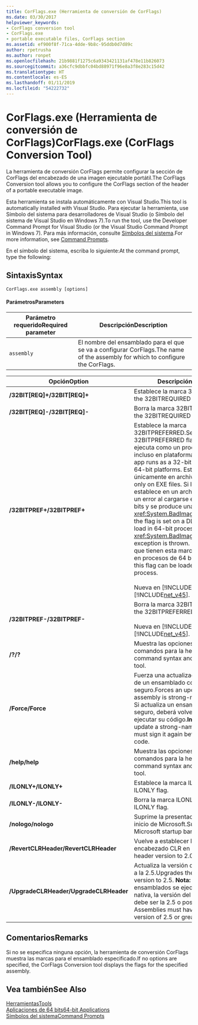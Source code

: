 ```yaml
---
title: CorFlags.exe (Herramienta de conversión de CorFlags)
ms.date: 03/30/2017
helpviewer_keywords:
- CorFlags conversion tool
- CorFlags.exe
- portable executable files, CorFlags section
ms.assetid: ef900f8f-71ca-4dde-9b8c-95ddb0d7d89c
author: rpetrusha
ms.author: ronpet
ms.openlocfilehash: 21b9881f1275c6a9343421131af478e11b826073
ms.sourcegitcommit: a36cfc9dbbfc04bd88971f96e8a3f8e283c15d42
ms.translationtype: HT
ms.contentlocale: es-ES
ms.lasthandoff: 01/11/2019
ms.locfileid: "54222732"
---
```

# <a name="corflagsexe-corflags-conversion-tool"></a><span data-ttu-id="9faaf-102">CorFlags.exe (Herramienta de conversión de CorFlags)</span><span class="sxs-lookup"><span data-stu-id="9faaf-102">CorFlags.exe (CorFlags Conversion Tool)</span></span>
<span data-ttu-id="9faaf-103">La herramienta de conversión CorFlags permite configurar la sección de CorFlags del encabezado de una imagen ejecutable portátil.</span><span class="sxs-lookup"><span data-stu-id="9faaf-103">The CorFlags Conversion tool allows you to configure the CorFlags section of the header of a portable executable image.</span></span>  
  
 <span data-ttu-id="9faaf-104">Esta herramienta se instala automáticamente con Visual Studio.</span><span class="sxs-lookup"><span data-stu-id="9faaf-104">This tool is automatically installed with Visual Studio.</span></span> <span data-ttu-id="9faaf-105">Para ejecutar la herramienta, use Símbolo del sistema para desarrolladores de Visual Studio (o Símbolo del sistema de Visual Studio en Windows 7).</span><span class="sxs-lookup"><span data-stu-id="9faaf-105">To run the tool, use the Developer Command Prompt for Visual Studio (or the Visual Studio Command Prompt in Windows 7).</span></span> <span data-ttu-id="9faaf-106">Para más información, consulte [Símbolos del sistema](../../../docs/framework/tools/developer-command-prompt-for-vs.md).</span><span class="sxs-lookup"><span data-stu-id="9faaf-106">For more information, see [Command Prompts](../../../docs/framework/tools/developer-command-prompt-for-vs.md).</span></span>  
  
 <span data-ttu-id="9faaf-107">En el símbolo del sistema, escriba lo siguiente:</span><span class="sxs-lookup"><span data-stu-id="9faaf-107">At the command prompt, type the following:</span></span>  
  
## <a name="syntax"></a><span data-ttu-id="9faaf-108">Sintaxis</span><span class="sxs-lookup"><span data-stu-id="9faaf-108">Syntax</span></span>  
  
```  
CorFlags.exe assembly [options]  
```  
  
#### <a name="parameters"></a><span data-ttu-id="9faaf-109">Parámetros</span><span class="sxs-lookup"><span data-stu-id="9faaf-109">Parameters</span></span>  
  
|<span data-ttu-id="9faaf-110">Parámetro requerido</span><span class="sxs-lookup"><span data-stu-id="9faaf-110">Required parameter</span></span>|<span data-ttu-id="9faaf-111">Descripción</span><span class="sxs-lookup"><span data-stu-id="9faaf-111">Description</span></span>|  
|------------------------|-----------------|  
|`assembly`|<span data-ttu-id="9faaf-112">El nombre del ensamblado para el que se va a configurar CorFlags.</span><span class="sxs-lookup"><span data-stu-id="9faaf-112">The name of the assembly for which to configure the CorFlags.</span></span>|  
  
|<span data-ttu-id="9faaf-113">Opción</span><span class="sxs-lookup"><span data-stu-id="9faaf-113">Option</span></span>|<span data-ttu-id="9faaf-114">Descripción</span><span class="sxs-lookup"><span data-stu-id="9faaf-114">Description</span></span>|  
|------------|-----------------|  
|<span data-ttu-id="9faaf-115">**/32BIT[REQ]+**</span><span class="sxs-lookup"><span data-stu-id="9faaf-115">**/32BIT[REQ]+**</span></span>|<span data-ttu-id="9faaf-116">Establece la marca 32BITREQUIRED.</span><span class="sxs-lookup"><span data-stu-id="9faaf-116">Sets the 32BITREQUIRED flag.</span></span>|  
|<span data-ttu-id="9faaf-117">**/32BIT[REQ]-**</span><span class="sxs-lookup"><span data-stu-id="9faaf-117">**/32BIT[REQ]-**</span></span>|<span data-ttu-id="9faaf-118">Borra la marca 32BITREQUIRED.</span><span class="sxs-lookup"><span data-stu-id="9faaf-118">Clears the 32BITREQUIRED flag.</span></span>|  
|<span data-ttu-id="9faaf-119">**/32BITPREF+**</span><span class="sxs-lookup"><span data-stu-id="9faaf-119">**/32BITPREF+**</span></span>|<span data-ttu-id="9faaf-120">Establece la marca 32BITPREFERRED.</span><span class="sxs-lookup"><span data-stu-id="9faaf-120">Sets the 32BITPREFERRED flag.</span></span> <span data-ttu-id="9faaf-121">La aplicación se ejecuta como un proceso de 32 bits incluso en plataformas de 64 bits.</span><span class="sxs-lookup"><span data-stu-id="9faaf-121">The app runs as a 32-bit process even on 64-bit platforms.</span></span> <span data-ttu-id="9faaf-122">Establezca esta marca únicamente en archivos EXE.</span><span class="sxs-lookup"><span data-stu-id="9faaf-122">Set this flag only on EXE files.</span></span> <span data-ttu-id="9faaf-123">Si la marca se establece en un archivo DLL, este genera un error al cargarse en procesos de 64 bits y se produce una excepción <xref:System.BadImageFormatException>.</span><span class="sxs-lookup"><span data-stu-id="9faaf-123">If the flag is set on a DLL, the DLL fails to load in 64-bit processes, and a <xref:System.BadImageFormatException> exception is thrown.</span></span> <span data-ttu-id="9faaf-124">Los archivos EXE que tienen esta marca se pueden cargar en procesos de 64 bits.</span><span class="sxs-lookup"><span data-stu-id="9faaf-124">An EXE file with this flag can be loaded into a 64-bit process.</span></span><br /><br /> <span data-ttu-id="9faaf-125">Nueva en [!INCLUDE[net_v45](../../../includes/net-v45-md.md)].</span><span class="sxs-lookup"><span data-stu-id="9faaf-125">New in the [!INCLUDE[net_v45](../../../includes/net-v45-md.md)].</span></span>|  
|<span data-ttu-id="9faaf-126">**/32BITPREF-**</span><span class="sxs-lookup"><span data-stu-id="9faaf-126">**/32BITPREF-**</span></span>|<span data-ttu-id="9faaf-127">Borra la marca 32BITPREFERRED.</span><span class="sxs-lookup"><span data-stu-id="9faaf-127">Clears the 32BITPREFERRED flag.</span></span><br /><br /> <span data-ttu-id="9faaf-128">Nueva en [!INCLUDE[net_v45](../../../includes/net-v45-md.md)].</span><span class="sxs-lookup"><span data-stu-id="9faaf-128">New in the [!INCLUDE[net_v45](../../../includes/net-v45-md.md)].</span></span>|  
|<span data-ttu-id="9faaf-129">**/?**</span><span class="sxs-lookup"><span data-stu-id="9faaf-129">**/?**</span></span>|<span data-ttu-id="9faaf-130">Muestra las opciones y la sintaxis de los comandos para la herramienta.</span><span class="sxs-lookup"><span data-stu-id="9faaf-130">Displays command syntax and options for the tool.</span></span>|  
|<span data-ttu-id="9faaf-131">**/Force**</span><span class="sxs-lookup"><span data-stu-id="9faaf-131">**/Force**</span></span>|<span data-ttu-id="9faaf-132">Fuerza una actualización aunque se trate de un ensamblado con nombre seguro.</span><span class="sxs-lookup"><span data-stu-id="9faaf-132">Forces an update even if the assembly is strong-named.</span></span> <span data-ttu-id="9faaf-133">**Importante:**  Si actualiza un ensamblado con nombre seguro, deberá volverlo a firmar antes de ejecutar su código.</span><span class="sxs-lookup"><span data-stu-id="9faaf-133">**Important:**  If you update a strong-named assembly, you must sign it again before executing its code.</span></span>|  
|<span data-ttu-id="9faaf-134">**/help**</span><span class="sxs-lookup"><span data-stu-id="9faaf-134">**/help**</span></span>|<span data-ttu-id="9faaf-135">Muestra las opciones y la sintaxis de los comandos para la herramienta.</span><span class="sxs-lookup"><span data-stu-id="9faaf-135">Displays command syntax and options for the tool.</span></span>|  
|<span data-ttu-id="9faaf-136">**/ILONLY+**</span><span class="sxs-lookup"><span data-stu-id="9faaf-136">**/ILONLY+**</span></span>|<span data-ttu-id="9faaf-137">Establece la marca ILONLY.</span><span class="sxs-lookup"><span data-stu-id="9faaf-137">Sets the ILONLY flag.</span></span>|  
|<span data-ttu-id="9faaf-138">**/ILONLY-**</span><span class="sxs-lookup"><span data-stu-id="9faaf-138">**/ILONLY-**</span></span>|<span data-ttu-id="9faaf-139">Borra la marca ILONLY.</span><span class="sxs-lookup"><span data-stu-id="9faaf-139">Clears the ILONLY flag.</span></span>|  
|<span data-ttu-id="9faaf-140">**/nologo**</span><span class="sxs-lookup"><span data-stu-id="9faaf-140">**/nologo**</span></span>|<span data-ttu-id="9faaf-141">Suprime la presentación de la portada de inicio de Microsoft.</span><span class="sxs-lookup"><span data-stu-id="9faaf-141">Suppresses the Microsoft startup banner display.</span></span>|  
|<span data-ttu-id="9faaf-142">**/RevertCLRHeader**</span><span class="sxs-lookup"><span data-stu-id="9faaf-142">**/RevertCLRHeader**</span></span>|<span data-ttu-id="9faaf-143">Vuelve a establecer la versión del encabezado CLR en 2.0.</span><span class="sxs-lookup"><span data-stu-id="9faaf-143">Reverts the CLR header version to 2.0.</span></span>|  
|<span data-ttu-id="9faaf-144">**/UpgradeCLRHeader**</span><span class="sxs-lookup"><span data-stu-id="9faaf-144">**/UpgradeCLRHeader**</span></span>|<span data-ttu-id="9faaf-145">Actualiza la versión del encabezado CLR a la 2.5.</span><span class="sxs-lookup"><span data-stu-id="9faaf-145">Upgrades the CLR header version to 2.5.</span></span> <span data-ttu-id="9faaf-146">**Nota:**  Para que los ensamblados se ejecuten de forma nativa, la versión del encabezado CLR debe ser la 2.5 o posterior.</span><span class="sxs-lookup"><span data-stu-id="9faaf-146">**Note:**  Assemblies must have a CLR header version of 2.5 or greater to run natively.</span></span>|  
  
## <a name="remarks"></a><span data-ttu-id="9faaf-147">Comentarios</span><span class="sxs-lookup"><span data-stu-id="9faaf-147">Remarks</span></span>  
 <span data-ttu-id="9faaf-148">Si no se especifica ninguna opción, la herramienta de conversión CorFlags muestra las marcas para el ensamblado especificado.</span><span class="sxs-lookup"><span data-stu-id="9faaf-148">If no options are specified, the CorFlags Conversion tool displays the flags for the specified assembly.</span></span>  
  
## <a name="see-also"></a><span data-ttu-id="9faaf-149">Vea también</span><span class="sxs-lookup"><span data-stu-id="9faaf-149">See Also</span></span>  
 [<span data-ttu-id="9faaf-150">Herramientas</span><span class="sxs-lookup"><span data-stu-id="9faaf-150">Tools</span></span>](../../../docs/framework/tools/index.md)  
 [<span data-ttu-id="9faaf-151">Aplicaciones de 64 bits</span><span class="sxs-lookup"><span data-stu-id="9faaf-151">64-bit Applications</span></span>](../../../docs/framework/64-bit-apps.md)  
 [<span data-ttu-id="9faaf-152">Símbolos del sistema</span><span class="sxs-lookup"><span data-stu-id="9faaf-152">Command Prompts</span></span>](../../../docs/framework/tools/developer-command-prompt-for-vs.md)
